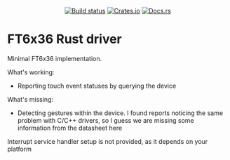 <p align="center">
    <a href="https://github.com/pyaillet/ft6x36-rs/actions/workflows/ci.yml"><img src="https://github.com/pyaillet/ft6x36-rs/actions/workflows/ci.yml/badge.svg?branch=main" alt="Build status" /></a>
    <a href="https://crates.io/crates/ft6x36"><img src="https://img.shields.io/crates/v/ft6x36.svg" alt="Crates.io"></a>
    <a href="https://docs.rs/ft6x36"><img src="https://docs.rs/ft6x36/badge.svg" alt="Docs.rs"></a>
</p>

# FT6x36 Rust driver

Minimal FT6x36 implementation.

What's working:
- Reporting touch event statuses by querying the device

What's missing:
- Detecting gestures within the device. I found reports noticing the same problem
  with C/C++ drivers, so I guess we are missing some information from the datasheet here

Interrupt service handler setup is not provided, as it depends on your platform

